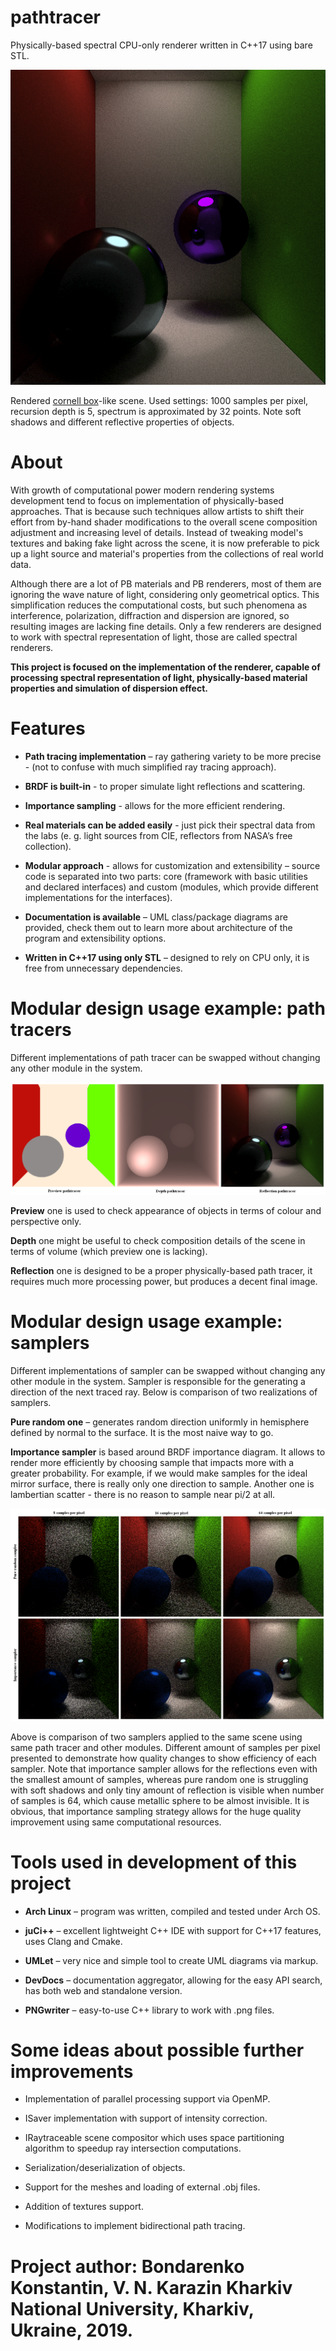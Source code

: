 # pathtracer
Physically-based spectral CPU-only renderer written in C++17 using bare STL.

![cornell_box](https://github.com/feather-light/pathtracer/blob/master/docs/output_examples/cornell_box.png)

Rendered [cornell box](https://en.wikipedia.org/wiki/Cornell_box)-like scene. Used settings: 1000 samples per pixel, recursion depth is 5, spectrum is approximated by 32 points. Note soft shadows and different reflective properties of objects. 

# About
  With growth of computational power modern rendering systems development tend to focus on implementation of physically-based approaches. That is because such techniques allow artists to shift their effort from by-hand shader modifications to the overall scene composition adjustment and increasing level of details. Instead of tweaking model's textures and baking fake light across the scene, it is now preferable to pick up a light source and material's properties from the collections of real world data.

  Although there are a lot of PB materials and PB renderers, most of them are ignoring the wave nature of light, considering only geometrical optics. This simplification reduces the computational costs, but such phenomena as interference, polarization, diffraction and dispersion are ignored, so resulting images are lacking fine details. Only a few renderers are designed to work with spectral representation of light, those are called spectral renderers.

  **This project is focused on the implementation of the renderer, capable of processing spectral representation of light, physically-based material properties and simulation of dispersion effect.**
  
# Features
- **Path tracing implementation** – ray gathering variety to be more precise - (not to confuse with much simplified ray tracing approach).

- **BRDF is built-in** - to proper simulate light reflections and scattering.

- **Importance sampling** - allows for the more efficient rendering. 

- **Real materials can be added easily** - just pick their spectral data from the labs (e. g. light sources from CIE, reflectors from NASA’s free collection).

- **Modular approach** - allows for customization and extensibility – source code is separated into two parts: core (framework with basic utilities and declared interfaces) and custom (modules, which provide different implementations for the interfaces).

- **Documentation is available** – UML class/package diagrams are provided, check them out to learn more about architecture of the program and extensibility options.

- **Written in C++17 using only STL** – designed to rely on CPU only, it is free from unnecessary dependencies.

# Modular design usage example: path tracers
Different implementations of path tracer can be swapped without changing any other module in the system.

![pathtracers](https://github.com/feather-light/pathtracer/blob/master/docs/output_examples/pathtracers.png)

**Preview** one is used to check appearance of objects in terms of colour and perspective only.

**Depth** one might be useful to check composition details of the scene in terms of volume (which preview one is lacking).

**Reflection** one is designed to be a proper physically-based path tracer, it requires much more processing power, but produces a decent final image. 

# Modular design usage example: samplers
Different implementations of sampler can be swapped without changing any other module in the system.
Sampler is responsible for the generating a direction of the next traced ray. Below is comparison of two realizations of samplers.

**Pure random one** – generates random direction uniformly in hemisphere defined by normal to the surface. It is the most naive way to go.  

**Importance sampler** is based around BRDF importance diagram. It allows to render more efficiently by choosing sample that impacts more with a greater probability. For example, if we would make samples for the ideal mirror surface, there is really only one direction to sample. Another one is lambertian scatter - there is no reason to sample near pi/2 at all.

![samplers](https://github.com/feather-light/pathtracer/blob/master/docs/output_examples/samplers.png)

Above is comparison of two samplers applied to the same scene using same path tracer and other modules. Different amount of samples per pixel presented to demonstrate how quality changes to show efficiency of each sampler. Note that importance sampler allows for the reflections even with the smallest amount of samples, whereas pure random one is struggling with soft shadows and only tiny amount of reflection is visible when number of samples is 64, which cause metallic sphere to be almost invisible. 
It is obvious, that importance sampling strategy allows for the huge quality improvement using same computational resources.

# Tools used in development of this project
- **Arch Linux** – program was written, compiled and tested under Arch OS.

- **juCi++** – excellent lightweight C++ IDE with support for C++17 features, uses Clang and Cmake. 

- **UMLet** – very nice and simple tool to create UML diagrams via markup.

- **DevDocs** – documentation aggregator, allowing for the easy API search, has both web and standalone version.

- **PNGwriter** – easy-to-use C++ library to work with .png files.
 
# Some ideas about possible further improvements

- Implementation of parallel processing support via OpenMP.

- ISaver implementation with support of intensity correction.

- IRaytraceable scene compositor which uses space partitioning algorithm to speedup ray intersection computations.

- Serialization/deserialization of objects.

- Support for the meshes and loading of external .obj files.

- Addition of textures support.

- Modifications to implement bidirectional path tracing.

# Project author: Bondarenko Konstantin, V. N. Karazin Kharkiv National University, Kharkiv, Ukraine, 2019.
